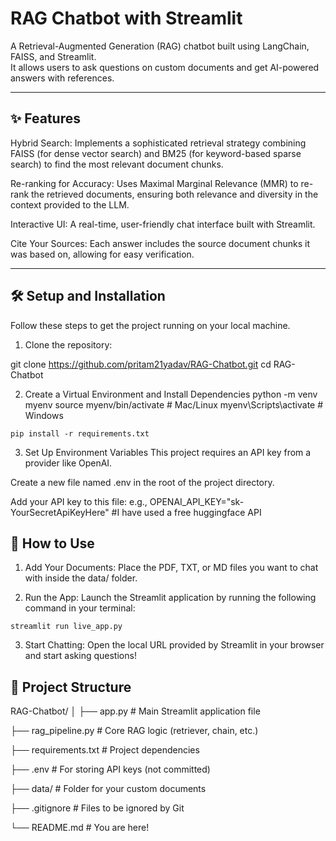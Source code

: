 # RAG Chatbot with Streamlit
A Retrieval-Augmented Generation (RAG) chatbot built using LangChain, FAISS, and Streamlit.  
It allows users to ask questions on custom documents and get AI-powered answers with references.

---

## ✨ Features
Hybrid Search: Implements a sophisticated retrieval strategy combining FAISS (for dense vector search) and BM25 (for keyword-based sparse search) to find the most relevant document chunks.

Re-ranking for Accuracy: Uses Maximal Marginal Relevance (MMR) to re-rank the retrieved documents, ensuring both relevance and diversity in the context provided to the LLM.

Interactive UI: A real-time, user-friendly chat interface built with Streamlit.

Cite Your Sources: Each answer includes the source document chunks it was based on, allowing for easy verification.

---

## 🛠️ Setup and Installation
Follow these steps to get the project running on your local machine.

1. Clone the repository:

git clone https://github.com/pritam21yadav/RAG-Chatbot.git
cd RAG-Chatbot

2. Create a Virtual Environment and Install Dependencies
python -m venv myenv
source myenv/bin/activate   # Mac/Linux
myenv\Scripts\activate      # Windows

`pip install -r requirements.txt`

3. Set Up Environment Variables
This project requires an API key from a provider like OpenAI.

Create a new file named .env in the root of the project directory.

Add your API key to this file:
e.g., OPENAI_API_KEY="sk-YourSecretApiKeyHere" #I have used a free huggingface API

## 🚀 How to Use
1. Add Your Documents: Place the PDF, TXT, or MD files you want to chat with inside the data/ folder.

2. Run the App: Launch the Streamlit application by running the following command in your terminal:

`streamlit run live_app.py`

3. Start Chatting: Open the local URL provided by Streamlit in your browser and start asking questions!

## 📂 Project Structure
RAG-Chatbot/
│
├── app.py              # Main Streamlit application file

├── rag_pipeline.py     # Core RAG logic (retriever, chain, etc.)

├── requirements.txt    # Project dependencies

├── .env                # For storing API keys (not committed)

├── data/               # Folder for your custom documents

├── .gitignore          # Files to be ignored by Git

└── README.md           # You are here!
